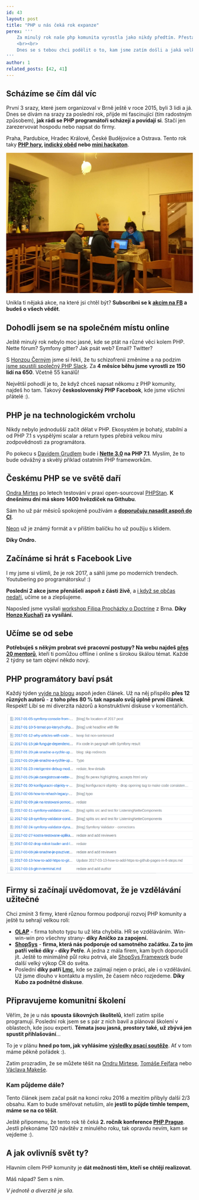 ```yaml
---
id: 43
layout: post
title: "PHP u nás čeká rok expanze"
perex: '''
    Za minulý rok naše php komunita vyrostla jako nikdy předtím. Přestali jsem řešit, kdo má větší framework, **začali jsme sdílet online i offline a spojovat se napříč republikou**. Mám z toho ohromnou radost!
    <br><br>
    Dnes se s tebou chci podělit o to, kam jsme zatím došli a jaká velká cesta nás ještě čeká.
'''
author: 1
related_posts: [42, 41]
---
```


## Scházíme se čím dál víc

První 3 srazy, které jsem organizoval v Brně ještě v roce 2015, byli 3 lidi a já. Dnes se dívám na srazy za poslední rok, přijde mi fascinující (tím radostným způsobem), **jak rádi se PHP programátoři scházejí a povídají si**. Stačí jen zarezervovat hospodu nebo napsat do firmy.

Praha, Pardubice, Hradec Králové, České Budějovice a Ostrava. Tento rok taky **[PHP hory](https://www.facebook.com/events/1145689815543939/), [indický oběd](https://www.facebook.com/events/690537214452439/) nebo [mini hackaton](https://www.facebook.com/events/203723420110018/)**.

<div class="text-center">
    <img src="/../../../../assets/images/posts/2017/php-boom/hory.jpg" style="max-width:100%" class="img-thumbnail">
</div>


Unikla ti nějaká akce, na které jsi chtěl být? **Subscribni se k [akcím na FB](https://www.facebook.com/pehapkari/events) a budeš o všech vědět**.


## Dohodli jsem se na společném místu online

Ještě minulý rok nebylo moc jasné, kde se ptát na různé věci kolem PHP. Nette fórum? Symfony gitter? Jak psát web? Email? Twitter?

S [Honzou Černým](http://honzacerny.com/) jsme si řekli, že tu schizofrenii změníme a na podzim [jsme spustili společný PHP Slack](http://pehapkari.cz/#slack). Za **4 měsíce běhu jsme vyrostli ze 150 lidí na 650**. Včetně 55 kanálů!

Největší pohodlí je to, že když chceš napsat někomu z PHP komunity, najdeš ho tam. Takový **československý PHP Facebook**, kde jsme všichni přátelé :).


## PHP je na technologickém vrcholu

Nikdy nebylo jednodušší začít dělat v PHP. Ekosystém je bohatý, stabilní a od PHP 7.1 s vyspělými scalar a return types přebírá velkou míru zodpovědnosti za programátora.

Po pokecu s [Davidem Grudlem](https://twitter.com/geekovo) bude i **[Nette 3.0](https://forum.nette.org/en/28023-nette-3-0-0-alpha-released) na PHP 7.1**. Myslím, že to bude odvážný a skvělý příklad ostatním PHP frameworkům.


## Českému PHP se ve světě daří

[Ondra Mirtes](https://ondrej.mirtes.cz/) po letech testování v praxi open-sourcoval [PHPStan](https://github.com/phpstan/phpstan). **K dnešnímu dni má skoro 1400 hvězdiček na Githubu**.

Sám ho už pár měsíců spokojeně používám a **[doporučuju nasadit aspoň do CI](/blog/2017/01/28/why-I-switched-scrutinizer-for-phpstan-and-you-should-too/)**.

[Neon](https://ne-on.org/) už je známý formát a v příštím balíčku ho už použiju s klidem.

**Díky Ondro.**


## Začínáme si hrát s Facebook Live

I my jsme si všimli, že je rok 2017, a sáhli jsme po moderních trendech. Youtubering po programátorsku! :)

**Poslední 2 akce jsme přenášeli aspoň z části živě**, a [i když se občas nedaří](https://www.facebook.com/pehapkari/videos/1257522914297516/), učíme se a zlepšujeme.

Naposled jsme vysílali [workshop Filipa Procházky o Doctrine](https://www.facebook.com/pehapkari/videos/1258859380830536/) z Brna. **Díky [Honzo Kuchaři](https://github.com/jkuchar) za vysílání.**



## Učíme se od sebe

**Potřebuješ s někým probrat své pracovní postupy? Na webu najdeš [přes 20 mentorů](https://pehapkari.cz/mentori/)**, kteří ti pomůžou offline i online s širokou škálou témat. Každé 2 týdny se tam objeví někdo nový.


## PHP programátory baví psát

Každý týden [vyjde na blogu](https://pehapkari.cz/blog/) aspoň jeden článek. Už na něj přispělo **přes 12 různých autorů** - **z toho přes 80 % tak napsalo svůj úplně první článek**. Respekt! Líbí se mi diverzita názorů a konstruktivní diskuse v komentářích.

<div class="text-center">
    <img src="/../../../../assets/images/posts/2017/php-boom/posts.png" class="img-thumbnail">
</div>


## Firmy si začínají uvědomovat, že je vzdělávání užitečné

Chci zmínit 3 firmy, které různou formou podporují rozvoj PHP komunity a ještě tu sehrají velkou roli:

- **[OLAP](http://olap.cz/)** - firma tohoto typu tu už léta chyběla. HR se vzděláváním. Win-win-win pro všechny strany-  **díky Aničko za zapojení.**
- **[ShopSys](https://www.shopsys.cz)** - **firma, která nás podporuje od samotného začátku. Za to jim patří velké díky - díky Petře**. A jedna z mála firem, kam bych doporučil jít. Ještě to minimálně půl roku potrvá, ale [ShopSys Framework](http://www.shopsys-framework.com/) bude další velký výkop ČR do světa.
- Poslední **díky patří [Lmc](https://www.lmc.eu/)**, kde se zajímají nejen o práci, ale i o vzdělávání. Už jsme dlouho v kontaktu a myslím, že časem něco rozjedeme. **Díky Kubo za podnětné diskuse**.



## Připravujeme komunitní školení

Věřím, že je u nás **spousta šikovných školitelů**, kteří zatím spíše programují. Poslední rok jsem se s pár z nich bavil a plánoval školení v oblastech, kde jsou experti. **Témata jsou jasná, prostory také, už zbývá jen spustit přihlašování**...

To je v plánu **hned po tom, jak vyhlásíme [výsledky psací soutěže](https://pehapkari.cz/napis-clanek-vem-si-darek/)**. Ať v tom máme pěkně pořádek :).

Zatím prozradím, že se můžete těšit na [Ondru Mirtese](https://ondrej.mirtes.cz/), [Tomáše Fejfara](https://www.tomasfejfar.cz/) nebo [Václava Makeše](https://www.makes.cz/).


### Kam půjdeme dále?

Tento článek jsem začal psát na konci roku 2016 a mezitím přibyly další 2/3 obsahu.
Kam to bude směřovat netuším, ale **jestli to půjde tímhle tempem, máme se na co těšit**.

Ještě připomenu, že tento rok tě čeká **2. ročník konference [PHP Prague](https://pehapkari.cz/konference/php-prague-2016-v-paralelnim-polis/)**. Jestli překonáme 120 návštěv z minulého roku, tak opravdu nevím, kam se vejdeme :).


## A jak ovlivníš svět ty?

Hlavním cílem PHP komunity je **dát možnosti těm, kteří se chtějí realizovat**.

Máš nápad? Sem s ním.

*V jednotě a diverzitě je síla.*